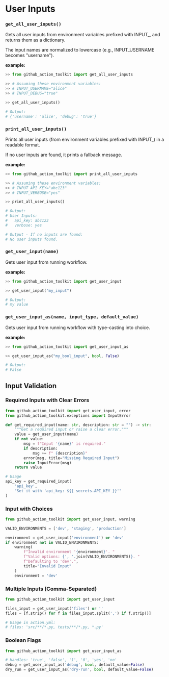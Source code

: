User Inputs
=============

### **`get_all_user_inputs()`**

Gets all user inputs from environment variables prefixed with INPUT_, and returns them as a dictionary.

The input names are normalized to lowercase (e.g., INPUT_USERNAME becomes "username").

**example:**

```python
>> from github_action_toolkit import get_all_user_inputs

>> # Assuming these environment variables:
>> # INPUT_USERNAME="alice"
>> # INPUT_DEBUG="true"

>> get_all_user_inputs()

# Output:
# {'username': 'alice', 'debug': 'true'}

```

### **`print_all_user_inputs()`**

Prints all user inputs (from environment variables prefixed with INPUT_) in a readable format.

If no user inputs are found, it prints a fallback message.

**example:**

```python
>> from github_action_toolkit import print_all_user_inputs

>> # Assuming these environment variables:
>> # INPUT_API_KEY="abc123"
>> # INPUT_VERBOSE="yes"

>> print_all_user_inputs()

# Output:
# User Inputs:
#   api_key: abc123
#   verbose: yes

# Output - If no inputs are found:
# No user inputs found.
```

### **`get_user_input(name)`**

Gets user input from running workflow.

**example:**

```python
>> from github_action_toolkit import get_user_input

>> get_user_input("my_input")

# Output:
# my value
```

### **`get_user_input_as(name, input_type, default_value)`**

Gets user input from running workflow with type-casting into choice.

**example:**

```python
>> from github_action_toolkit import get_user_input_as

>> get_user_input_as("my_bool_input", bool, False)

# Output:
# False
```


## Input Validation

### Required Inputs with Clear Errors

```python
from github_action_toolkit import get_user_input, error
from github_action_toolkit.exceptions import InputError

def get_required_input(name: str, description: str = "") -> str:
    """Get a required input or raise a clear error."""
    value = get_user_input(name)
    if not value:
        msg = f"Input '{name}' is required."
        if description:
            msg += f" {description}"
        error(msg, title="Missing Required Input")
        raise InputError(msg)
    return value

# Usage
api_key = get_required_input(
    'api_key',
    "Set it with 'api_key: ${{ secrets.API_KEY }}'"
)
```

### Input with Choices

```python
from github_action_toolkit import get_user_input, warning

VALID_ENVIRONMENTS = ['dev', 'staging', 'production']

environment = get_user_input('environment') or 'dev'
if environment not in VALID_ENVIRONMENTS:
    warning(
        f"Invalid environment '{environment}'. "
        f"Valid options: {', '.join(VALID_ENVIRONMENTS)}. "
        f"Defaulting to 'dev'.",
        title="Invalid Input"
    )
    environment = 'dev'
```

### Multiple Inputs (Comma-Separated)

```python
from github_action_toolkit import get_user_input

files_input = get_user_input('files') or ''
files = [f.strip() for f in files_input.split(',') if f.strip()]

# Usage in action.yml:
# files: 'src/**/*.py, tests/**/*.py, *.py'
```

### Boolean Flags

```python
from github_action_toolkit import get_user_input_as

# Handles: 'true', 'false', '1', '0', 'yes', 'no'
debug = get_user_input_as('debug', bool, default_value=False)
dry_run = get_user_input_as('dry-run', bool, default_value=False)
```
